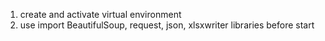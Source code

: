 1. create and activate virtual environment
2. use import BeautifulSoup, request, json, xlsxwriter libraries before start
